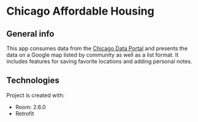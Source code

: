 # Chicago Affordable Housing

## General info
This app consumes data from the [Chicago Data Portal](https://data.cityofchicago.org/Community-Economic-Development/Affordable-Rental-Housing-Developments/s6ha-ppgi/about_data) and presents the data on a Google map listed by community as well as a list format. It includes features for saving favorite locations and adding personal notes.
	
## Technologies
Project is created with:
* Room: 2.6.0
* Retrofit

